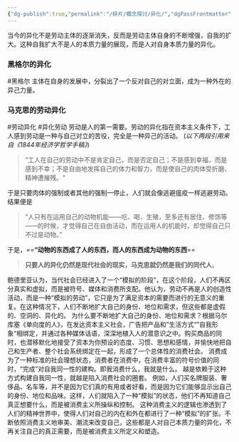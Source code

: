 ```yaml
---
{"dg-publish":true,"permalink":"/碎片/概念探讨/异化/","dgPassFrontmatter":true}
---
```



当今的异化不是劳动主体的逐渐消失，反而是劳动主体自身的不断增强，自我的扩大。这种自我扩大不是人的本质力量的展现，而是人对自身本质力量的异化。
### 黑格尔的异化
#黑格尔
主体在自身的发展中，分裂出了一个反对自己的对立面，成为一种外在的异己力量。
### 马克思的劳动异化
#劳动异化 #异化劳动
劳动是人的第一需要。劳动的异化指在资本主义条件下，工人感到劳动是一种与自己对立的苦役，完全是一种异己的活动。
(*以下两段引用来自《1844年经济学哲学手稿》*)
>”工人在自己的劳动中不是肯定自己，而是否定自己；不是感到幸福，而是感到不幸；不是自由地发挥自己的体力和智力，而是使自己的肉体受折磨、精神遭摧残。“

于是只要肉体的强制或者其他的强制一停止，人们就会像逃避瘟疫一样逃避劳动。
结果便是
>“人只有在运用自己的动物机能——吃、喝、生殖，至多还有居住、修饰等——的时候，才觉得自己在自由活动，而在运用人的机能时，却觉得自己只不过是动物。”

于是，==**“动物的东西成了人的东西，而人的东西成为动物的东西**==
>**只要人的异化仍然是现代社会的现实，马克思就仍然是我们的同代人**。


鲍德里亚认为，当代社会已经进入了一个“模拟的阶段”，在这个阶段，人们不再区分真实和虚拟，而是被符号、媒体和消费所支配。他认为，劳动不再是人的创造性活动，而是一种“模拟的劳动”，它只是为了满足资本的需要而进行的无意义的重复。在这种情况下，人们不断地扩大自己的身份、地位和需求，但这些都是虚假的、空洞的、异化的。
为什么要不断地扩大自己的身份、地位和需求？根据马尔库塞《单向度的人》，在发达资本主义社会，广告把产品和”生活方式“”自我形象“相绑定，并通过各种媒体话语，深深地植入人的潜意识之中。购买商品的同时，也潜移默化地接受了资本为你预设的态度、习惯、思想和感情，并愉快地把自己和生产者、整个社会系统绑定在一起，形成了一个总体性的消费社会。
消费成为了一种标准的社会理想状态，消费者在消费中，在消费丰富的符号价值的同时，“完成”对自我同一性的建构。即我消费什么，我就是什么。
越是依赖于这种方式构建自我同一性，就越是陷入消费社会的圈套。
例如，人们买名牌服装、奢侈品、名车等，并不是因为它们真的有用或者好看，而是因为它们能够显示出自己的身份、地位和品味。这样，人们就陷入了一种“模拟”的状态，他们不再知道自己真正想要什么，而是被消费主义所操纵和控制。
这种消费主义的逻辑也渗透到了人们的精神世界中，使得人们对自己的内在和外在都进行了一种“模拟”的扩张。不断依照消费主义地审美、潮流来改变自己，这些都是人对自己本质力量的异化，不再关注自己的真正需要，而是被消费主义所定义和塑造。